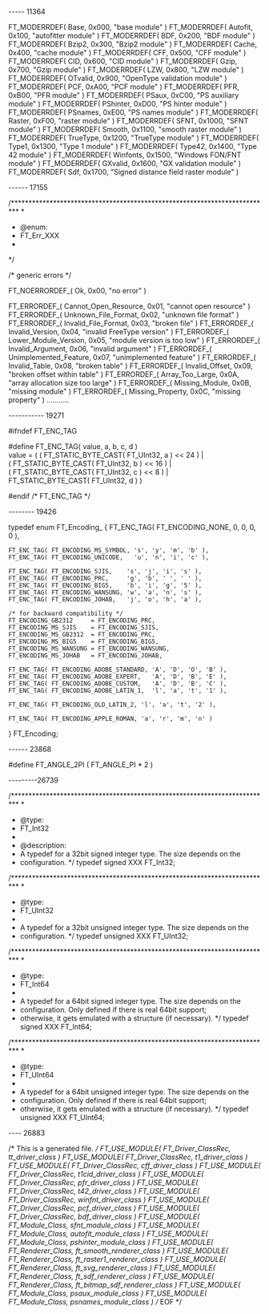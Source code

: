 
----- 11364


  FT_MODERRDEF( Base,      0x000, "base module" )
  FT_MODERRDEF( Autofit,   0x100, "autofitter module" )
  FT_MODERRDEF( BDF,       0x200, "BDF module" )
  FT_MODERRDEF( Bzip2,     0x300, "Bzip2 module" )
  FT_MODERRDEF( Cache,     0x400, "cache module" )
  FT_MODERRDEF( CFF,       0x500, "CFF module" )
  FT_MODERRDEF( CID,       0x600, "CID module" )
  FT_MODERRDEF( Gzip,      0x700, "Gzip module" )
  FT_MODERRDEF( LZW,       0x800, "LZW module" )
  FT_MODERRDEF( OTvalid,   0x900, "OpenType validation module" )
  FT_MODERRDEF( PCF,       0xA00, "PCF module" )
  FT_MODERRDEF( PFR,       0xB00, "PFR module" )
  FT_MODERRDEF( PSaux,     0xC00, "PS auxiliary module" )
  FT_MODERRDEF( PShinter,  0xD00, "PS hinter module" )
  FT_MODERRDEF( PSnames,   0xE00, "PS names module" )
  FT_MODERRDEF( Raster,    0xF00, "raster module" )
  FT_MODERRDEF( SFNT,     0x1000, "SFNT module" )
  FT_MODERRDEF( Smooth,   0x1100, "smooth raster module" )
  FT_MODERRDEF( TrueType, 0x1200, "TrueType module" )
  FT_MODERRDEF( Type1,    0x1300, "Type 1 module" )
  FT_MODERRDEF( Type42,   0x1400, "Type 42 module" )
  FT_MODERRDEF( Winfonts, 0x1500, "Windows FON/FNT module" )
  FT_MODERRDEF( GXvalid,  0x1600, "GX validation module" )
  FT_MODERRDEF( Sdf,      0x1700, "Signed distance field raster module" )


------ 17155

  /**************************************************************************
   *
   * @enum:
   *   FT_Err_XXX
   *
   */

  /* generic errors */

  FT_NOERRORDEF_( Ok,                                        0x00,
                  "no error" )

  FT_ERRORDEF_( Cannot_Open_Resource,                        0x01,
                "cannot open resource" )
  FT_ERRORDEF_( Unknown_File_Format,                         0x02,
                "unknown file format" )
  FT_ERRORDEF_( Invalid_File_Format,                         0x03,
                "broken file" )
  FT_ERRORDEF_( Invalid_Version,                             0x04,
                "invalid FreeType version" )
  FT_ERRORDEF_( Lower_Module_Version,                        0x05,
                "module version is too low" )
  FT_ERRORDEF_( Invalid_Argument,                            0x06,
                "invalid argument" )
  FT_ERRORDEF_( Unimplemented_Feature,                       0x07,
                "unimplemented feature" )
  FT_ERRORDEF_( Invalid_Table,                               0x08,
                "broken table" )
  FT_ERRORDEF_( Invalid_Offset,                              0x09,
                "broken offset within table" )
  FT_ERRORDEF_( Array_Too_Large,                             0x0A,
                "array allocation size too large" )
  FT_ERRORDEF_( Missing_Module,                              0x0B,
                "missing module" )
  FT_ERRORDEF_( Missing_Property,                            0x0C,
                "missing property" )
...........

----------- 19271

#ifndef FT_ENC_TAG

#define FT_ENC_TAG( value, a, b, c, d )                             \
          value = ( ( FT_STATIC_BYTE_CAST( FT_UInt32, a ) << 24 ) | \
                    ( FT_STATIC_BYTE_CAST( FT_UInt32, b ) << 16 ) | \
                    ( FT_STATIC_BYTE_CAST( FT_UInt32, c ) <<  8 ) | \
                      FT_STATIC_BYTE_CAST( FT_UInt32, d )         )

#endif /* FT_ENC_TAG */


-------- 19426

  typedef enum  FT_Encoding_
  {
    FT_ENC_TAG( FT_ENCODING_NONE, 0, 0, 0, 0 ),

    FT_ENC_TAG( FT_ENCODING_MS_SYMBOL, 's', 'y', 'm', 'b' ),
    FT_ENC_TAG( FT_ENCODING_UNICODE,   'u', 'n', 'i', 'c' ),

    FT_ENC_TAG( FT_ENCODING_SJIS,    's', 'j', 'i', 's' ),
    FT_ENC_TAG( FT_ENCODING_PRC,     'g', 'b', ' ', ' ' ),
    FT_ENC_TAG( FT_ENCODING_BIG5,    'b', 'i', 'g', '5' ),
    FT_ENC_TAG( FT_ENCODING_WANSUNG, 'w', 'a', 'n', 's' ),
    FT_ENC_TAG( FT_ENCODING_JOHAB,   'j', 'o', 'h', 'a' ),

    /* for backward compatibility */
    FT_ENCODING_GB2312     = FT_ENCODING_PRC,
    FT_ENCODING_MS_SJIS    = FT_ENCODING_SJIS,
    FT_ENCODING_MS_GB2312  = FT_ENCODING_PRC,
    FT_ENCODING_MS_BIG5    = FT_ENCODING_BIG5,
    FT_ENCODING_MS_WANSUNG = FT_ENCODING_WANSUNG,
    FT_ENCODING_MS_JOHAB   = FT_ENCODING_JOHAB,

    FT_ENC_TAG( FT_ENCODING_ADOBE_STANDARD, 'A', 'D', 'O', 'B' ),
    FT_ENC_TAG( FT_ENCODING_ADOBE_EXPERT,   'A', 'D', 'B', 'E' ),
    FT_ENC_TAG( FT_ENCODING_ADOBE_CUSTOM,   'A', 'D', 'B', 'C' ),
    FT_ENC_TAG( FT_ENCODING_ADOBE_LATIN_1,  'l', 'a', 't', '1' ),

    FT_ENC_TAG( FT_ENCODING_OLD_LATIN_2, 'l', 'a', 't', '2' ),

    FT_ENC_TAG( FT_ENCODING_APPLE_ROMAN, 'a', 'r', 'm', 'n' )
  } FT_Encoding;

------ 23868

#define FT_ANGLE_2PI  ( FT_ANGLE_PI * 2 )


---------26739

  /**************************************************************************
   *
   * @type:
   *   FT_Int32
   *
   * @description:
   *   A typedef for a 32bit signed integer type.  The size depends on the
   *   configuration.
   */
  typedef signed XXX  FT_Int32;


  /**************************************************************************
   *
   * @type:
   *   FT_UInt32
   *
   *   A typedef for a 32bit unsigned integer type.  The size depends on the
   *   configuration.
   */
  typedef unsigned XXX  FT_UInt32;


  /**************************************************************************
   *
   * @type:
   *   FT_Int64
   *
   *   A typedef for a 64bit signed integer type.  The size depends on the
   *   configuration.  Only defined if there is real 64bit support;
   *   otherwise, it gets emulated with a structure (if necessary).
   */
  typedef signed XXX  FT_Int64;


  /**************************************************************************
   *
   * @type:
   *   FT_UInt64
   *
   *   A typedef for a 64bit unsigned integer type.  The size depends on the
   *   configuration.  Only defined if there is real 64bit support;
   *   otherwise, it gets emulated with a structure (if necessary).
   */
  typedef unsigned XXX  FT_UInt64;

---- 26883

/* This is a generated file. */
FT_USE_MODULE( FT_Driver_ClassRec, tt_driver_class )
FT_USE_MODULE( FT_Driver_ClassRec, t1_driver_class )
FT_USE_MODULE( FT_Driver_ClassRec, cff_driver_class )
FT_USE_MODULE( FT_Driver_ClassRec, t1cid_driver_class )
FT_USE_MODULE( FT_Driver_ClassRec, pfr_driver_class )
FT_USE_MODULE( FT_Driver_ClassRec, t42_driver_class )
FT_USE_MODULE( FT_Driver_ClassRec, winfnt_driver_class )
FT_USE_MODULE( FT_Driver_ClassRec, pcf_driver_class )
FT_USE_MODULE( FT_Driver_ClassRec, bdf_driver_class )
FT_USE_MODULE( FT_Module_Class, sfnt_module_class )
FT_USE_MODULE( FT_Module_Class, autofit_module_class )
FT_USE_MODULE( FT_Module_Class, pshinter_module_class )
FT_USE_MODULE( FT_Renderer_Class, ft_smooth_renderer_class )
FT_USE_MODULE( FT_Renderer_Class, ft_raster1_renderer_class )
FT_USE_MODULE( FT_Renderer_Class, ft_svg_renderer_class )
FT_USE_MODULE( FT_Renderer_Class, ft_sdf_renderer_class )
FT_USE_MODULE( FT_Renderer_Class, ft_bitmap_sdf_renderer_class )
FT_USE_MODULE( FT_Module_Class, psaux_module_class )
FT_USE_MODULE( FT_Module_Class, psnames_module_class )
/* EOF */



